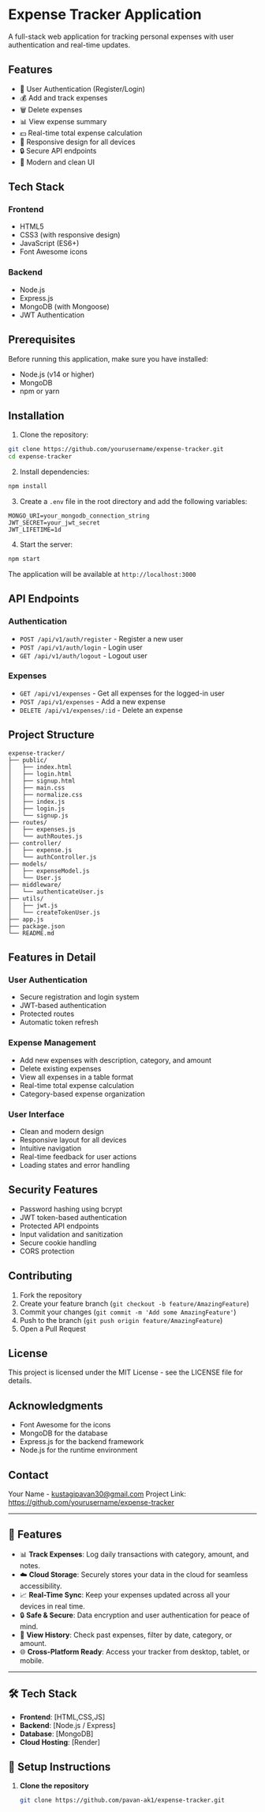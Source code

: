 # Expense Tracker Application

A full-stack web application for tracking personal expenses with user authentication and real-time updates.

## Features

- 🔐 User Authentication (Register/Login)
- 💰 Add and track expenses
- 🗑️ Delete expenses
- 📊 View expense summary
- 💵 Real-time total expense calculation
- 📱 Responsive design for all devices
- 🔒 Secure API endpoints
- 🎨 Modern and clean UI

## Tech Stack

### Frontend
- HTML5
- CSS3 (with responsive design)
- JavaScript (ES6+)
- Font Awesome icons

### Backend
- Node.js
- Express.js
- MongoDB (with Mongoose)
- JWT Authentication

## Prerequisites

Before running this application, make sure you have installed:
- Node.js (v14 or higher)
- MongoDB
- npm or yarn

## Installation

1. Clone the repository:
```bash
git clone https://github.com/yourusername/expense-tracker.git
cd expense-tracker
```

2. Install dependencies:
```bash
npm install
```

3. Create a `.env` file in the root directory and add the following variables:
```env
MONGO_URI=your_mongodb_connection_string
JWT_SECRET=your_jwt_secret
JWT_LIFETIME=1d
```

4. Start the server:
```bash
npm start
```

The application will be available at `http://localhost:3000`

## API Endpoints

### Authentication
- `POST /api/v1/auth/register` - Register a new user
- `POST /api/v1/auth/login` - Login user
- `GET /api/v1/auth/logout` - Logout user

### Expenses
- `GET /api/v1/expenses` - Get all expenses for the logged-in user
- `POST /api/v1/expenses` - Add a new expense
- `DELETE /api/v1/expenses/:id` - Delete an expense

## Project Structure

```
expense-tracker/
├── public/
│   ├── index.html
│   ├── login.html
│   ├── signup.html
│   ├── main.css
│   ├── normalize.css
│   ├── index.js
│   ├── login.js
│   └── signup.js
├── routes/
│   ├── expenses.js
│   └── authRoutes.js
├── controller/
│   ├── expense.js
│   └── authController.js
├── models/
│   ├── expenseModel.js
│   └── User.js
├── middleware/
│   └── authenticateUser.js
├── utils/
│   ├── jwt.js
│   └── createTokenUser.js
├── app.js
├── package.json
└── README.md
```

## Features in Detail

### User Authentication
- Secure registration and login system
- JWT-based authentication
- Protected routes
- Automatic token refresh

### Expense Management
- Add new expenses with description, category, and amount
- Delete existing expenses
- View all expenses in a table format
- Real-time total expense calculation
- Category-based expense organization

### User Interface
- Clean and modern design
- Responsive layout for all devices
- Intuitive navigation
- Real-time feedback for user actions
- Loading states and error handling

## Security Features

- Password hashing using bcrypt
- JWT token-based authentication
- Protected API endpoints
- Input validation and sanitization
- Secure cookie handling
- CORS protection

## Contributing

1. Fork the repository
2. Create your feature branch (`git checkout -b feature/AmazingFeature`)
3. Commit your changes (`git commit -m 'Add some AmazingFeature'`)
4. Push to the branch (`git push origin feature/AmazingFeature`)
5. Open a Pull Request

## License

This project is licensed under the MIT License - see the LICENSE file for details.

## Acknowledgments

- Font Awesome for the icons
- MongoDB for the database
- Express.js for the backend framework
- Node.js for the runtime environment

## Contact

Your Name - kustagipavan30@gmail.com
Project Link: https://github.com/yourusername/expense-tracker

---

## 🚀 Features

- 📊 **Track Expenses**: Log daily transactions with category, amount, and notes.
- ☁️ **Cloud Storage**: Securely stores your data in the cloud for seamless accessibility.
- 📈 **Real-Time Sync**: Keep your expenses updated across all your devices in real time.
- 🔒 **Safe & Secure**: Data encryption and user authentication for peace of mind.
- 📅 **View History**: Check past expenses, filter by date, category, or amount.
- 🌐 **Cross-Platform Ready**: Access your tracker from desktop, tablet, or mobile.

---

## 🛠️ Tech Stack

- **Frontend**: [HTML,CSS,JS]
- **Backend**: [Node.js / Express]
- **Database**: [MongoDB]
- **Cloud Hosting**: [Render]



## 🔧 Setup Instructions

1. **Clone the repository**
   ```bash
   git clone https://github.com/pavan-ak1/expense-tracker.git
  
